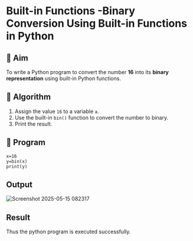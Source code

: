# Built-in Functions -Binary Conversion Using Built-in Functions in Python

## 🎯 Aim
To write a Python program to convert the number **16** into its **binary representation** using built-in Python functions.

## 🧠 Algorithm
1. Assign the value `16` to a variable `a`.
2. Use the built-in `bin()` function to convert the number to binary.
3. Print the result.

## 🧾 Program
```
x=16
y=bin(x)
print(y)
```
## Output
![Screenshot 2025-05-15 082317](https://github.com/user-attachments/assets/c154a79f-cf7e-46b6-99a8-c0772048c82b)

## Result
Thus the python program is executed successfully.
